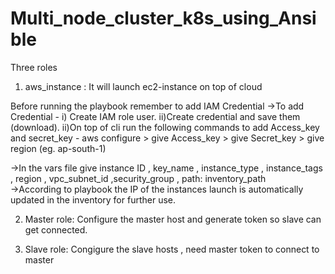 # Multi_node_cluster_k8s_using_Ansible
Three roles 
1) aws_instance : It will launch ec2-instance on top of cloud 

Before running the playbook remember to add IAM Credential
->To add Credential -
  i) Create IAM role user.
  ii)Create credential and save them (download).
  ii)On top of cli run the following commands to add Access_key and secret_key
    - aws configure
    > give Access_key
    > give Secret_key
    > give region (eg. ap-south-1)
    
->In the vars file give instance ID , key_name , instance_type , instance_tags , region , vpc_subnet_id ,security_group , path: inventory_path   
->According to playbook the IP of the instances launch is automatically updated in the inventory for further use. 

2) Master role: Configure the master host and generate token so slave can get connected.
 
3) Slave role: Congigure the slave hosts , need master token to connect to master 
